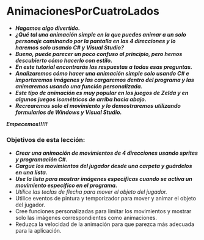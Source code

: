 # AnimacionesPorCuatroLados

- **_Hagamos algo divertido._**
- **_¿Qué tal una animación simple en la que puedes animar a un solo personaje caminando por la pantalla en las 4 direcciones y lo haremos solo usando C# y Visual Studio?_**
- **_Bueno, puede parecer un poco confuso al principio, pero hemos descubierto cómo hacerlo con estilo._**
- **_En este tutorial encontrarás las respuestas a todas esas preguntas._**
- **_Analizaremos cómo hacer una animación simple solo usando C# e importaremos imágenes y las cargaremos dentro del programa y las animaremos usando una función personalizada._**
- **_Este tipo de animación es muy popular en los juegos de Zelda y en algunos juegos isométricos de arriba hacia abajo._**
- **_Recrearemos solo el movimiento y lo demostraremos utilizando formularios de Windows y Visual Studio._**

**_Empecemos!!!!!_**

### Objetivos de esta lección:

- **_Crear una animación de movimientos de 4 direcciones usando sprites y programación C#._**
- **_Cargue los movimientos del jugador desde una carpeta y guárdelos en una lista._**
- **_Use la lista para mostrar imágenes específicas cuando se activa un movimiento específico en el programa._**
- _Utilice las teclas de flecha para mover el objeto del jugador._
- Utilice eventos de pintura y temporizador para mover y animar el objeto del jugador.
- Cree funciones personalizadas para limitar los movimientos y mostrar solo las imágenes correspondientes como animaciones.
- Reduzca la velocidad de la animación para que parezca más adecuada para la aplicación.
